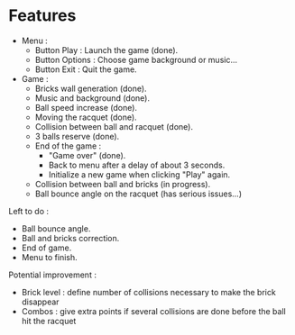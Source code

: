 # Features

- Menu :
    - Button Play : Launch the game (done).
    - Button Options : Choose game background or music...
    - Button Exit : Quit the game.
- Game :
    - Bricks wall generation (done).
    - Music and background (done).
    - Ball speed increase (done).
    - Moving the racquet (done).
    - Collision between ball and racquet (done).
    - 3 balls reserve (done).
    - End of the game :
        - "Game over" (done).
        - Back to menu after a delay of about 3 seconds.
        - Initialize a new game when clicking "Play" again.
    - Collision between ball and bricks (in progress).
    - Ball bounce angle on the racquet (has serious issues...)


Left to do :
- Ball bounce angle.
- Ball and bricks correction.
- End of game.
- Menu to finish.

Potential improvement :
- Brick level : define number of collisions necessary to make the brick disappear
- Combos : give extra points if several collisions are done before the ball hit the racquet
